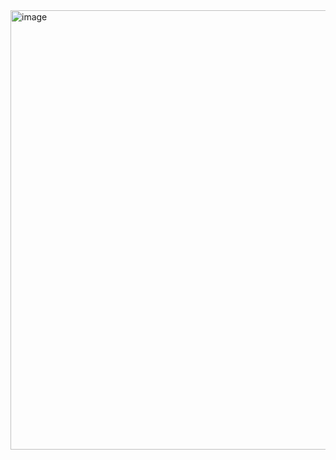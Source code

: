 <img width="708" height="703" alt="image" src="https://github.com/user-attachments/assets/3cb5245e-bbec-4c1c-ad5c-58c5a4d75cc3" />
